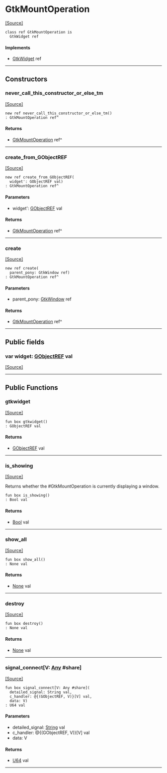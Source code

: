 # GtkMountOperation
<span class="source-link">[[Source]](src/gtk3/GtkMountOperation.md#L6)</span>
```pony
class ref GtkMountOperation is
  GtkWidget ref
```

#### Implements

* [GtkWidget](gtk3-GtkWidget.md) ref

---

## Constructors

### never_call_this_constructor_or_else_tm
<span class="source-link">[[Source]](src/gtk3/GtkMountOperation.md#L10)</span>


```pony
new ref never_call_this_constructor_or_else_tm()
: GtkMountOperation ref^
```

#### Returns

* [GtkMountOperation](gtk3-GtkMountOperation.md) ref^

---

### create_from_GObjectREF
<span class="source-link">[[Source]](src/gtk3/GtkMountOperation.md#L13)</span>


```pony
new ref create_from_GObjectREF(
  widget': GObjectREF val)
: GtkMountOperation ref^
```
#### Parameters

*   widget': [GObjectREF](gtk3-..-gobject-GObjectREF.md) val

#### Returns

* [GtkMountOperation](gtk3-GtkMountOperation.md) ref^

---

### create
<span class="source-link">[[Source]](src/gtk3/GtkMountOperation.md#L17)</span>


```pony
new ref create(
  parent_pony: GtkWindow ref)
: GtkMountOperation ref^
```
#### Parameters

*   parent_pony: [GtkWindow](gtk3-GtkWindow.md) ref

#### Returns

* [GtkMountOperation](gtk3-GtkMountOperation.md) ref^

---

## Public fields

### var widget: [GObjectREF](gtk3-..-gobject-GObjectREF.md) val
<span class="source-link">[[Source]](src/gtk3/GtkMountOperation.md#L7)</span>



---

## Public Functions

### gtkwidget
<span class="source-link">[[Source]](src/gtk3/GtkMountOperation.md#L9)</span>


```pony
fun box gtkwidget()
: GObjectREF val
```

#### Returns

* [GObjectREF](gtk3-..-gobject-GObjectREF.md) val

---

### is_showing
<span class="source-link">[[Source]](src/gtk3/GtkMountOperation.md#L35)</span>


Returns whether the #GtkMountOperation is currently displaying
a window.


```pony
fun box is_showing()
: Bool val
```

#### Returns

* [Bool](builtin-Bool.md) val

---

### show_all
<span class="source-link">[[Source]](src/gtk3/GtkWidget.md#L4)</span>


```pony
fun box show_all()
: None val
```

#### Returns

* [None](builtin-None.md) val

---

### destroy
<span class="source-link">[[Source]](src/gtk3/GtkWidget.md#L7)</span>


```pony
fun box destroy()
: None val
```

#### Returns

* [None](builtin-None.md) val

---

### signal_connect\[V: [Any](builtin-Any.md) #share\]
<span class="source-link">[[Source]](src/gtk3/GtkWidget.md#L10)</span>


```pony
fun box signal_connect[V: Any #share](
  detailed_signal: String val,
  c_handler: @{(GObjectREF, V)}[V] val,
  data: V)
: U64 val
```
#### Parameters

*   detailed_signal: [String](builtin-String.md) val
*   c_handler: @{(GObjectREF, V)}[V] val
*   data: V

#### Returns

* [U64](builtin-U64.md) val

---

